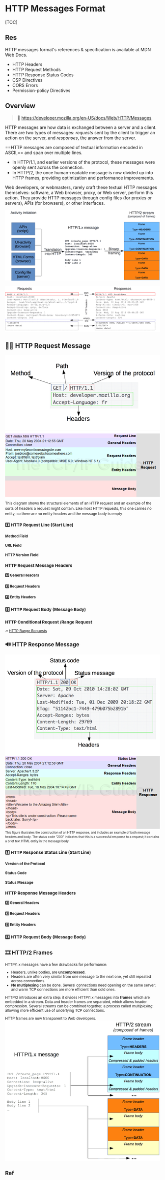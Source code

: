 # HTTP Messages Format

[TOC]



## Res
HTTP messages format's references & specification is available at MDN Web Docs.
- HTTP Headers
- HTTP Request Methods
- HTTP Response Status Codes
- CSP Directives
- CORS Errors
- Permission-policy Directives



## Overview
> 🔗 https://developer.mozilla.org/en-US/docs/Web/HTTP/Messages

HTTP messages are how data is exchanged between a server and a client. There are two types of messages: _requests_ sent by the client to trigger an action on the server, and _responses_, the answer from the server.

==HTTP messages are composed of textual information encoded in ASCII,== and span over multiple lines. 
- In HTTP/1.1, and earlier versions of the protocol, these messages were openly sent across the connection. 
- In HTTP/2, the once human-readable message is now divided up into HTTP frames, providing optimization and performance improvements.

Web developers, or webmasters, rarely craft these textual HTTP messages themselves: software, a Web browser, proxy, or Web server, perform this action. They provide HTTP messages through config files (for proxies or servers), APIs (for browsers), or other interfaces.


![](../../../../../../../../Assets/Pics/Pasted%20image%2020230319141809.png)

![](../../../../../../../../Assets/Pics/Pasted%20image%2020230319141942.png)



## 🙋‍♀️ HTTP Request Message
![](../../../../../../../../Assets/Pics/Pasted%20image%2020230319140024.png)
![](../../../../../../../../Assets/Pics/Pasted%20image%2020230319135903.png)
<small>This diagram shows the structural elements of an HTTP request and an example of the sorts of headers a request might contain. Like most HTTP requests, this one carries no entity, so there are no entity headers and the message body is empty</samll>


### 1️⃣ HTTP Request Line (Start Line)
#### Method Field


#### URL Field


#### HTTP Version Field


### HTTP Request Message Headers 
#### 2️⃣ General Headers


#### 3️⃣ Request Headers


#### 4️⃣ Entity Headers


### 5️⃣ HTTP Request Body (Message Body)


### HTTP Conditional Request /Range Request
↗ [HTTP Range Requests](../HTTP%20Advanced%20Controls/HTTP%20Range%20Requests.md)



## 🔊 HTTP Response Message
![](../../../../../../../../Assets/Pics/Pasted%20image%2020230319140035.png)
![](../../../../../../../../Assets/Pics/Pasted%20image%2020230319135927.png)
<small>This figure illustrates the construction of an HTTP response, and includes an example of both message headers and body. The status code “200” indicates that this is a successful response to a request; it contains a brief text HTML entity in the message body.</small>


### 1️⃣ HTTP Response Status Line (Start Line)
#### Version of the Protocol

#### Status Code

#### Status Message

### HTTP Response Message Headers

#### 2️⃣ General Headers

#### 3️⃣ Request Headers

#### 4️⃣ Entity Headers


### 5️⃣ HTTP Request Body (Message Body)



## 🎞️ HTTP/2 Frames
HTTP/1.x messages have a few drawbacks for performance:
- Headers, unlike bodies, are **uncompressed**.
- Headers are often very similar from one message to the next one, yet still repeated across connections.
- **No multiplexing** can be done. Several connections need opening on the same server: and warm TCP connections are more efficient than cold ones.

HTTP/2 introduces an extra step: it divides HTTP/1.x messages into **frames** which are embedded in a stream. Data and header frames are separated, which allows header compression. Several streams can be combined together, a process called _multiplexing_, allowing more efficient use of underlying TCP connections.

HTTP frames are now transparent to Web developers.
![](../../../../../../../../Assets/Pics/Pasted%20image%2020230319142247.png)



## Ref
[MDC Docs /HTTP /Messages]: https://developer.mozilla.org/en-US/docs/Web/HTTP/Messages

